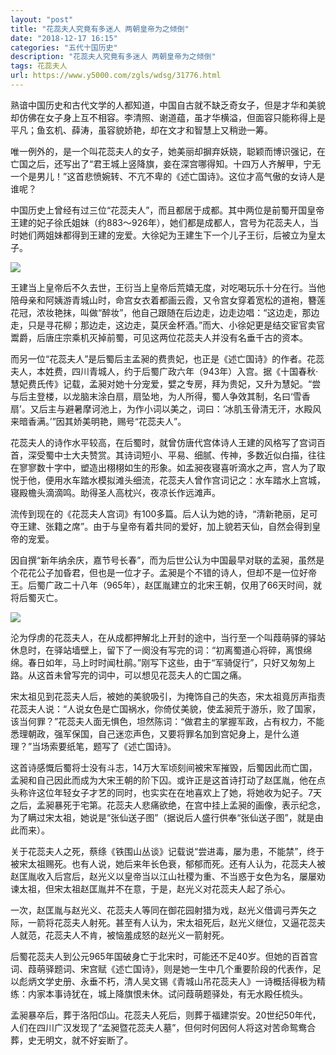 ```yaml
---
layout: "post"
title: "花蕊夫人究竟有多迷人 两朝皇帝为之倾倒"
date: "2018-12-17 16:15"
categories: "五代十国历史"
description: "花蕊夫人究竟有多迷人 两朝皇帝为之倾倒"
tags: 花蕊夫人
url: https://www.y5000.com/zgls/wdsg/31776.html
---
```






熟谙中国历史和古代文学的人都知道，中国自古就不缺乏奇女子，但是才华和美貌却仿佛在女子身上互不相容。李清照、谢道蕴，虽才华横溢，但面容只能称得上是平凡；鱼玄机、薛涛，虽容貌娇艳，却在文才和智慧上又稍逊一筹。

唯一例外的，是一个叫花蕊夫人的女子，她美丽却摒弃妖娆，聪颖而博识强记，在亡国之后，还写出了“君王城上竖降旗，妾在深宫哪得知。十四万人齐解甲，宁无一个是男儿！”这首悲愤婉转、不亢不卑的《述亡国诗》。这位才高气傲的女诗人是谁呢？

中国历史上曾经有过三位“花蕊夫人”，而且都居于成都。其中两位是前蜀开国皇帝王建的妃子徐氏姐妹（约883～926年），她们都是成都人，宫号为花蕊夫人，当时她们两姐妹都得到王建的宠爱。大徐妃为王建生下一个儿子王衍，后被立为皇太子。

![](https://img.y5000.com/uploads/allimg/180801/8-1PP1150P9521.jpg)

王建当上皇帝后不久去世，王衍当上皇帝后荒嬉无度，对吃喝玩乐十分在行。当他陪母亲和阿姨游青城山时，命宫女衣着都画云霞，又令宫女穿着宽松的道袍，簪莲花冠，浓妆艳抹，叫做“醉妆”，他自己跟随在后边走，边走边唱：“这边走，那边走，只是寻花柳；那边走，这边走，莫厌金杯酒。”而大、小徐妃更是结交宦官卖官鬻爵，后唐庄宗乘机灭掉前蜀，可见这两位花蕊夫人并没有名垂千古的资本。

而另一位“花蕊夫人”是后蜀后主孟昶的费贵妃，也正是《述亡国诗》的作者。花蕊夫人，本姓费，四川青城人，约于后蜀广政六年（943年）入宫。据《十国春秋·慧妃费氏传》记载，孟昶对她十分宠爱，嬖之专房，拜为贵妃，又升为慧妃。“尝与后主登楼，以龙脑末涂白扇，扇坠地，为人所得，蜀人争效其制，名曰‘雪香扇’。又后主与避暑摩诃池上，为作小词以美之，词曰：‘冰肌玉骨清无汗，水殿风来暗香满。’”因其娇美明艳，赐号“花蕊夫人”。

花蕊夫人的诗作水平较高，在后蜀时，就曾仿唐代宫体诗人王建的风格写了宫词百首，深受蜀中士大夫赞赏。其诗词短小、平易、细腻、传神，多数近似白描，往往在寥寥数十字中，塑造出栩栩如生的形象。如孟昶夜寝喜听滴水之声，宫人为了取悦于他，便用水车踏水模拟滩头细流，花蕊夫人曾作宫词记之：水车踏水上宫城，寝殿檐头滴滴鸣。助得圣人高枕兴，夜凉长作远滩声。

流传到现在的《花蕊夫人宫词》有100多篇。后人认为她的诗，“清新艳丽，足可夺王建、张籍之席”。由于与皇帝有着共同的爱好，加上貌若天仙，自然会得到皇帝的宠爱。

因自撰“新年纳余庆，嘉节号长春”，而为后世公认为中国最早对联的孟昶，虽然是个花花公子加昏君，但也是一位才子。孟昶是个不错的诗人，但却不是一位好帝王。后蜀广政二十八年（965年），赵匡胤建立的北宋王朝，仅用了66天时间，就将后蜀灭亡。

![](https://img.y5000.com/uploads/allimg/180801/8-1PP1150R1209.jpg)

沦为俘虏的花蕊夫人，在从成都押解北上开封的途中，当行至一个叫葭萌驿的驿站休息时，在驿站墙壁上，留下了一阕没有写完的词：“初离蜀道心将碎，离恨绵绵。春日如年，马上时时闻杜鹃。”刚写下这些，由于“军骑促行”，只好又匆匆上路。从这首未曾写完的词中，可以想见花蕊夫人的亡国之痛。

宋太祖见到花蕊夫人后，被她的美貌吸引，为掩饰自己的失态，宋太祖竟厉声指责花蕊夫人说：“人说女色是亡国祸水，你倚仗美貌，使孟昶荒于游乐，败了国家，该当何罪？”花蕊夫人面无惧色，坦然陈词：“做君主的掌握军政，占有权力，不能悉理朝政，强军保国，自己迷恋声色，又要将罪名加到宫妃身上，是什么道理？”当场索要纸笔，题写了《述亡国诗》。

这首诗感慨后蜀将士没有斗志，14万大军顷刻间被宋军摧毁，后蜀因此而亡国，孟昶和自己因此而成为大宋王朝的阶下囚。或许正是这首诗打动了赵匡胤，他在点头称许这位年轻女子才艺的同时，也实实在在地喜欢上了她，将她收为妃子。7天之后，孟昶暴死于宅第。花蕊夫人悲痛欲绝，在宫中挂上孟昶的画像，表示纪念，为了瞒过宋太祖，她说是“张仙送子图”（据说后人盛行供奉“张仙送子图”，就是由此而来）。

关于花蕊夫人之死，蔡绦《铁围山丛谈》记载说“尝进毒，屡为患，不能禁”，终于被宋太祖赐死。也有人说，她后来年长色衰，郁郁而死。还有人认为，花蕊夫人被赵匡胤收入后宫后，赵光义以皇帝当以江山社稷为重、不当惑于女色为名，屡屡劝谏太祖，但宋太祖赵匡胤并不在意，于是，赵光义对花蕊夫人起了杀心。

一次，赵匡胤与赵光义、花蕊夫人等同在御花园射猎为戏，赵光义借调弓弄矢之际，一箭将花蕊夫人射死。甚至有人认为，宋太祖死后，赵光义继位，又逼花蕊夫人就范，花蕊夫人不肯，被恼羞成怒的赵光义一箭射死。

后蜀花蕊夫人到公元965年国破身亡于北宋时，可能还不足40岁。但她的百首宫词、葭萌驿题词、宋宫赋《述亡国诗》，则是她一生中几个重要阶段的代表作，足以彪炳文学史册、永垂不朽，清人吴文锡《青城山吊花蕊夫人》一诗概括得极为精练：内家本事诗犹在，城上降旗恨未休。试问葭萌题驿处，有无水殿任梳头。

孟昶暴卒后，葬于洛阳邙山。花蕊夫人死后，则葬于福建崇安。20世纪50年代，人们在四川广汉发现了“孟昶暨花蕊夫人墓”，但何时何因何人将这对苦命鸳鸯合葬，史无明文，就不好妄断了。
